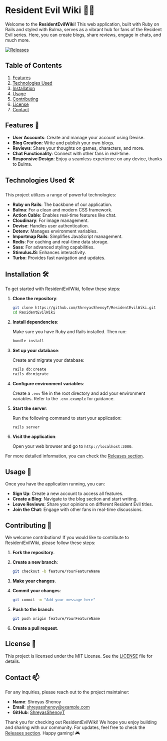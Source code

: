 # Resident Evil Wiki 🧟‍♂️

Welcome to the **ResidentEvilWiki**! This web application, built with Ruby on Rails and styled with Bulma, serves as a vibrant hub for fans of the Resident Evil series. Here, you can create blogs, share reviews, engage in chats, and much more. 

[![Releases](https://img.shields.io/github/release/ShreyasShenoyT/ResidentEvilWiki.svg)](https://github.com/ShreyasShenoyT/ResidentEvilWiki/releases)

## Table of Contents

1. [Features](#features)
2. [Technologies Used](#technologies-used)
3. [Installation](#installation)
4. [Usage](#usage)
5. [Contributing](#contributing)
6. [License](#license)
7. [Contact](#contact)

## Features 🌟

- **User Accounts**: Create and manage your account using Devise.
- **Blog Creation**: Write and publish your own blogs.
- **Reviews**: Share your thoughts on games, characters, and more.
- **Chat Functionality**: Connect with other fans in real-time.
- **Responsive Design**: Enjoy a seamless experience on any device, thanks to Bulma.

## Technologies Used 🛠️

This project utilizes a range of powerful technologies:

- **Ruby on Rails**: The backbone of our application.
- **Bulma**: For a clean and modern CSS framework.
- **Action Cable**: Enables real-time features like chat.
- **Cloudinary**: For image management.
- **Devise**: Handles user authentication.
- **Dotenv**: Manages environment variables.
- **Importmap Rails**: Simplifies JavaScript management.
- **Redis**: For caching and real-time data storage.
- **Sass**: For advanced styling capabilities.
- **StimulusJS**: Enhances interactivity.
- **Turbo**: Provides fast navigation and updates.

## Installation 🛠️

To get started with ResidentEvilWiki, follow these steps:

1. **Clone the repository**:

   ```bash
   git clone https://github.com/ShreyasShenoyT/ResidentEvilWiki.git
   cd ResidentEvilWiki
   ```

2. **Install dependencies**:

   Make sure you have Ruby and Rails installed. Then run:

   ```bash
   bundle install
   ```

3. **Set up your database**:

   Create and migrate your database:

   ```bash
   rails db:create
   rails db:migrate
   ```

4. **Configure environment variables**:

   Create a `.env` file in the root directory and add your environment variables. Refer to the `.env.example` for guidance.

5. **Start the server**:

   Run the following command to start your application:

   ```bash
   rails server
   ```

6. **Visit the application**:

   Open your web browser and go to `http://localhost:3000`.

For more detailed information, you can check the [Releases section](https://github.com/ShreyasShenoyT/ResidentEvilWiki/releases).

## Usage 🚀

Once you have the application running, you can:

- **Sign Up**: Create a new account to access all features.
- **Create a Blog**: Navigate to the blog section and start writing.
- **Leave Reviews**: Share your opinions on different Resident Evil titles.
- **Join the Chat**: Engage with other fans in real-time discussions.

## Contributing 🤝

We welcome contributions! If you would like to contribute to ResidentEvilWiki, please follow these steps:

1. **Fork the repository**.
2. **Create a new branch**:

   ```bash
   git checkout -b feature/YourFeatureName
   ```

3. **Make your changes**.
4. **Commit your changes**:

   ```bash
   git commit -m "Add your message here"
   ```

5. **Push to the branch**:

   ```bash
   git push origin feature/YourFeatureName
   ```

6. **Create a pull request**.

## License 📄

This project is licensed under the MIT License. See the [LICENSE](LICENSE) file for details.

## Contact 📫

For any inquiries, please reach out to the project maintainer:

- **Name**: Shreyas Shenoy
- **Email**: shreyasshenoy@example.com
- **GitHub**: [ShreyasShenoyT](https://github.com/ShreyasShenoyT)

Thank you for checking out ResidentEvilWiki! We hope you enjoy building and sharing with our community. For updates, feel free to check the [Releases section](https://github.com/ShreyasShenoyT/ResidentEvilWiki/releases). Happy gaming! 🎮